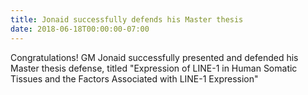 ```yaml
---
title: Jonaid successfully defends his Master thesis
date: 2018-06-18T00:00:00-07:00
---
```

Congratulations!
GM Jonaid successfully presented and defended his Master thesis defense, titled "Expression of LINE-1 in Human Somatic Tissues and the Factors Associated with LINE-1 Expression" 
